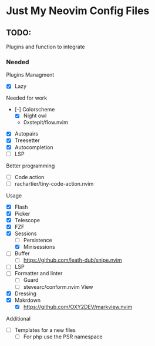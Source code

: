 # Just My Neovim Config Files

## TODO:

Plugins and function to integrate

### Needed

Plugins Managment

- [x] Lazy

Needed for work

- [-] Colorscheme
  - [x] Night owl
  - 0xstepit/flow.nvim
- [x] Autopairs
- [x] Treesetter
- [x] Autocompletion
- [ ] LSP

Better programming

- [ ] Code action
 - [ ] rachartier/tiny-code-action.nvim

Usage

- [x] Flash
- [x] Picker
- [x] Telescope
- [x] FZF
- [x] Sessions
  - [ ] Persistence
  - [x] Minisessions
- [ ] Buffer
  -  [ ] https://github.com/leath-dub/snipe.nvim
- [ ] LSP
- [ ] Formatter and linter
    - [ ] Guard
    - [ ] stevearc/conform.nvim
View

- [x] Dressing
- [x] Makrdown
  - [x] https://github.com/OXY2DEV/markview.nvim

Additional

- [ ] Templates for a new files
  - [ ] For php use the PSR namespace
